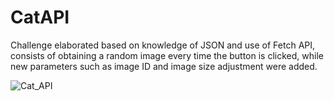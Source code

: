 # CatAPI
Challenge elaborated based on knowledge of JSON and use of Fetch API, consists of obtaining a random image every time the button is clicked, while new parameters such as image ID and image size adjustment were added.

![Cat_API](https://user-images.githubusercontent.com/84466506/139613213-253bfb49-9400-4ded-9c02-89a2b4bf1d9e.gif)
